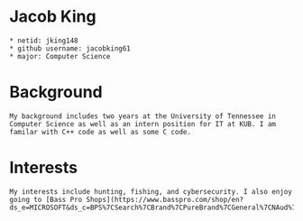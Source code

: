 # Jacob King
	* netid: jking148
	* github username: jacobking61
	* major: Computer Science

# Background
	My background includes two years at the University of Tennessee in Computer Science as well as an intern position for IT at KUB. I am familar with C++ code as well as some C code.

# Interests
	My interests include hunting, fishing, and cybersecurity. I also enjoy going to [Bass Pro Shops](https://www.basspro.com/shop/en?ds_e=MICROSOFT&ds_c=BPS%7CSearch%7CBrand%7CPureBrand%7CGeneral%7CNAud%7CNVol%7CExact&gclid=6472252c2e501abcfc45462bd27dfd78&gclsrc=3p.ds&msclkid=6472252c2e501abcfc45462bd27dfd78#) 
